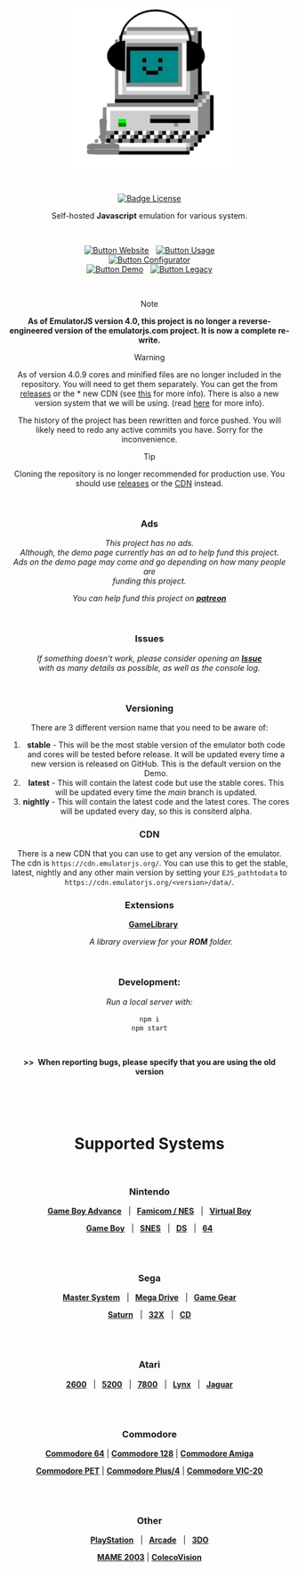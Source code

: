 
<div align = center>

<img width = 300 src = ClassEmu_Logo.png> 
<br>
<br>

[![Badge License]][License]
    
    
Self-hosted **Javascript** emulation for various system.

<br>

[![Button Website]][Website] 
[![Button Usage]][Usage]<br>
[![Button Configurator]][Configurator]<br>
[![Button Demo]][Demo] 
[![Button Legacy]][Legacy]
 


<br>

> [!NOTE]  
> **As of EmulatorJS version 4.0, this project is no longer a reverse-engineered version of the emulatorjs.com project. It is now a complete re-write.**

> [!WARNING]  
> As of version 4.0.9 cores and minified files are no longer included in the repository. You will need to get them separately. You can get the from [releases](https://github.com/EmulatorJS/EmulatorJS/releases) or the * new CDN (see [this](#CDN) for more info). There is also a new version system that we will be using. (read [here](#Versioning) for more info).
>
> The history of the project has been rewritten and force pushed. You will likely need to redo any active commits you have. Sorry for the inconvenience.

> [!TIP]
> Cloning the repository is no longer recommended for production use. You should use [releases](https://github.com/EmulatorJS/EmulatorJS/releases) or the [CDN](https://cdn.emulatorjs.org/) instead.

<br>

### Ads

*This project has no ads.* <br>
*Although, the demo page currently has an ad to help fund this project.* <br>
*Ads on the demo page may come and go depending on how many people are* <br>
*funding this project.* <br>

*You can help fund this project on* ***[patreon]***

<br>


### Issues

*If something doesn't work, please consider opening an* ***[Issue]*** <br>
*with as many details as possible, as well as the console log.*

<br>

### Versioning
There are 3 different version name that you need to be aware of:
1. **stable** - This will be the most stable version of the emulator both code and cores will be tested before release. It will be updated every time a new version is released on GitHub. This is the default version on the Demo.
2. **latest** - This will contain the latest code but use the stable cores. This will be updated every time the *main* branch is updated.
3. **nightly** - This will contain the latest code and the latest cores. The cores will be updated every day, so this is consiterd alpha.

### CDN
There is a new CDN that you can use to get any version of the emulator. The cdn is `https://cdn.emulatorjs.org/`. You can use this to get the stable, latest, nightly and any other main version by setting your `EJS_pathtodata` to `https://cdn.emulatorjs.org/<version>/data/`.

### Extensions

 **[GameLibrary]**

   *A library overview for your **ROM** folder.*

<br>

### Development:

*Run a local server with:* 
```
npm i
npm start
```

<br>

**>> When reporting bugs, please specify that you are using the old version**

<br>
<br>
<br>

<h1 align = center>Supported Systems</h1>

<br>

<div align = center>

### Nintendo

**[Game Boy Advance][Nintendo Game Boy Advance]**   | 
**[Famicom / NES][NES / Famicom]**   | 
**[Virtual Boy][Virtual Boy]**
    
**[Game Boy][Nintendo Game Boy]**   | 
**[SNES]**   | 
**[DS][Nintendo DS]**   | 
**[64][Nintendo 64]**

<br>
<br>

### Sega

**[Master System][Sega Master System]**   | 
**[Mega Drive][Sega Mega Drive]**   | 
**[Game Gear][Sega Game Gear]**
    
**[Saturn][Sega Saturn]**   | 
**[32X][Sega 32X]**   | 
**[CD][Sega CD]**
    
<br>
<br>

### Atari

**[2600][Atari 2600]**   | 
**[5200][Atari 5200]**   | 
**[7800][Atari 7800]**   | 
**[Lynx][Atari Lynx]**   | 
**[Jaguar][Atari Jaguar]**

<br>
<br>

### Commodore

**[Commodore 64]** |
**[Commodore 128]** |
**[Commodore Amiga]**

**[Commodore PET]** |
**[Commodore Plus/4]** |
**[Commodore VIC-20]**

<br>
<br>

### Other
    
**[PlayStation]**   | 
**[Arcade]**   | 
**[3DO]**

**[MAME 2003]** |
**[ColecoVision]**
    
</div>

<br>

<!-- 🎮 🎮 🎮 🎮 🎮 🎮 🎮 🎮 🎮 🎮 🎮 🎮 🎮 🎮 🎮 🎮 🎮 🎮 🎮 🎮 🎮 🎮 🎮 --->

[License]: LICENSE
[Issue]: https://github.com/ethanaobrien/emulatorjs/issues
[patreon]: https://patreon.com/EmulatorJS


<!-- 🎮 🎮 🎮 🎮 🎮 🎮 🎮 🎮 🎮   Extensions   🎮 🎮 🎮 🎮 🎮 🎮 🎮 🎮 🎮 --->

[GameLibrary]: https://github.com/Ramaerel/emulatorjs-GameLibrary


<!-- 🎮 🎮 🎮 🎮 🎮 🎮 🎮 🎮 🎮   Quicklinks   🎮 🎮 🎮 🎮 🎮 🎮 🎮 🎮 🎮 --->

[Configurator]: https://emulatorjs.org/editor
[Contributors]: docs/Contributors.md
[Website]: https://emulatorjs.org/
[Legacy]: https://coldcast.org/games/1/Super-Mario-Bros
[Usage]: https://emulatorjs.org/docs/
[Demo]: https://spookyseasonlol.github.io/EmulatorJS/


<!-- 🎮 🎮 🎮 🎮 🎮 🎮 🎮 🎮 🎮 🎮  Systems  🎮 🎮 🎮 🎮 🎮 🎮 🎮 🎮 🎮 🎮 -->

[Nintendo Game Boy Advance]: https://emulatorjs.org/docs/systems/nintendo-game-boy-advance
[Nintendo Game Boy]: https://emulatorjs.org/docs/systems/nintendo-game-boy
[Nintendo 64]: https://emulatorjs.org/docs/systems/nintendo-64
[Nintendo DS]: https://emulatorjs.org/docs/systems/nintendo-ds

[Sega Master System]: https://emulatorjs.org/docs/systems/sega-master-system
[Sega Mega Drive]: https://emulatorjs.org/docs/systems/sega-mega-drive
[Sega Game Gear]: https://emulatorjs.org/docs/systems/sega-game-gear
[Sega Saturn]: https://emulatorjs.org/docs/systems/sega-saturn
[Sega 32X]: https://emulatorjs.org/docs/systems/sega-32x
[Sega CD]: https://emulatorjs.org/docs/systems/sega-cd

[Atari Jaguar]: https://emulatorjs.org/docs/systems/atari-jaguar
[Atari Lynx]: https://emulatorjs.org/docs/systems/atari-lynx
[Atari 7800]: https://emulatorjs.org/docs/systems/atari-7800
[Atari 2600]: https://emulatorjs.org/docs/systems/atari-2600
[Atari 5200]: https://emulatorjs.org/docs/systems/atari-5200

[NES / Famicom]: https://emulatorjs.org/docs/systems/nes-famicom
[SNES]: https://emulatorjs.org/docs/systems/snes

<!--
[TurboGrafs-16 / PC Engine]: https://emulatorjs.org/systems/TurboGrafx-16
[MSX]: https://emulatorjs.org/systems/MSX
[WanderSwan / Color]: https://emulatorjs.org/systems/WonderSwan
[Neo Geo Poket]: https://emulatorjs.org/systems/Neo%20Geo%20Pocket
--->
[PlayStation]: https://emulatorjs.org/docs/systems/playstation
[Virtual Boy]: https://emulatorjs.org/docs/systems/virtual-boy
[Arcade]: https://emulatorjs.org/docs/systems/arcade
[3DO]: https://emulatorjs.org/docs/systems/3do
[MAME 2003]: https://emulatorjs.org/docs/systems/mame-2003
[ColecoVision]: https://emulatorjs.org/docs/systems/colecovision

[Commodore 64]: https://emulatorjs.org/docs/systems/commodore-64
[Commodore 128]: https://emulatorjs.org/docs/systems/commodore-128
[Commodore Amiga]: https://emulatorjs.org/docs/systems/commodore-amiga
[Commodore PET]: https://emulatorjs.org/docs/systems/commodore-pet
[Commodore Plus/4]: https://emulatorjs.org/docs/systems/commodore-plus4
[Commodore VIC-20]: https://emulatorjs.org/docs/systems/commodore-vic20


<!-- 🎮 🎮 🎮 🎮 🎮 🎮 🎮 🎮 🎮 🎮  Badges  🎮 🎮 🎮 🎮 🎮 🎮 🎮 🎮 🎮 🎮 --->

[Badge License]: https://img.shields.io/badge/License-GPLv3-blue.svg?style=for-the-badge

[Button Configurator]: https://img.shields.io/badge/Configurator-992cb3?style=for-the-badge
[Button Contributors]: https://img.shields.io/badge/Contributors-54b7dd?style=for-the-badge
[Button Website]: https://img.shields.io/badge/Website-736e9b?style=for-the-badge
[Button Legacy]: https://img.shields.io/badge/Legacy-ab910b?style=for-the-badge
[Button Usage]: https://img.shields.io/badge/Usage-2478b5?style=for-the-badge
[Button Demo]: https://img.shields.io/badge/Demo-528116?style=for-the-badge
[Button Beta]: https://img.shields.io/badge/Beta-bb044f?style=for-the-badge
